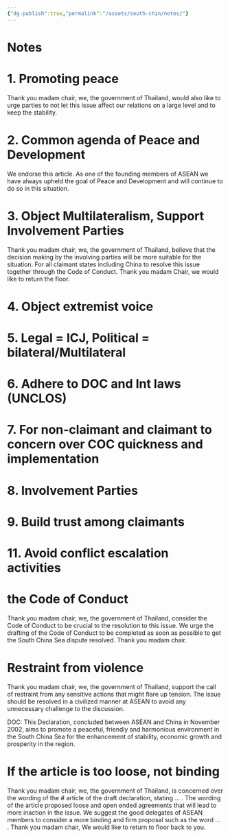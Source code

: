 ```yaml
---
{"dg-publish":true,"permalink":"/assets/south-chin/notes/"}
---
```


# Notes

# 1. Promoting peace

Thank you madam chair, we, the government of Thailand, would also like to urge parties to not let this issue affect our relations on a large level and to keep the stability.

# 2. Common agenda of Peace and Development

We endorse this article. As one of the founding members of ASEAN we have always upheld the goal of Peace and Development and will continue to do so in this situation.

# 3. Object Multilateralism, Support Involvement Parties

Thank you madam chair, we, the government of Thailand, believe that the decision making by the involving parties will be more suitable for the situation. For all claimant states including China to resolve this issue together through the Code of Conduct. Thank you madam Chair, we would like to return the floor.

# 4. Object extremist voice

# 5. Legal = ICJ, Political = bilateral/Multilateral

# 6. Adhere to DOC and Int laws (UNCLOS)

# 7. For non-claimant and claimant to concern over COC quickness and implementation

# 8. Involvement Parties

# 9. Build trust among claimants

# 11. Avoid conflict escalation activities

# the Code of Conduct

Thank you madam chair, we, the government of Thailand, consider the Code of Conduct to be crucial to the resolution to this issue. We urge the drafting of the Code of Conduct to be completed as soon as possible to get the South China Sea dispute resolved. Thank you madam chair.

# Restraint from violence

Thank you madam chair, we, the government of Thailand, support the call of restraint from any sensitive actions that might flare up tension. The issue should be resolved in a civilized manner at ASEAN to avoid any unnecessary challenge to the discussion.

DOC: This Declaration, concluded between ASEAN and China in November 2002, aims to promote a peaceful, friendly and harmonious environment in the South China Sea for the enhancement of stability, economic growth and prosperity in the region.

# If the article is too loose, not binding

Thank you madam chair, we, the government of Thailand, is concerned over the wording of the # article of the draft declaration, stating ... . The wording of the article proposed loose and open ended agreements that will lead to more inaction in the issue. We suggest the good delegates of ASEAN members to consider a more binding and firm proposal such as the word ... . Thank you madam chair, We would like to return to floor back to you.
